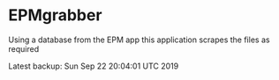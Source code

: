 # EPMgrabber
Using a database from the EPM app this application scrapes the files as required


Latest backup: Sun Sep 22 20:04:01 UTC 2019
